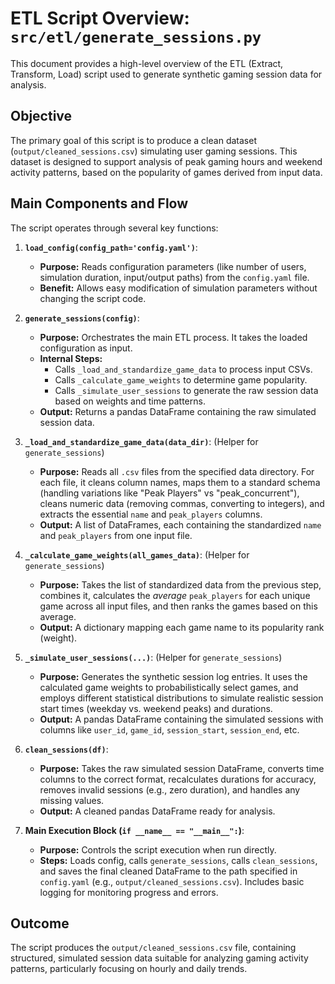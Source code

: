 # ETL Script Overview: `src/etl/generate_sessions.py`

This document provides a high-level overview of the ETL (Extract, Transform, Load) script used to generate synthetic gaming session data for analysis.

## Objective

The primary goal of this script is to produce a clean dataset (`output/cleaned_sessions.csv`) simulating user gaming sessions. This dataset is designed to support analysis of peak gaming hours and weekend activity patterns, based on the popularity of games derived from input data.

## Main Components and Flow

The script operates through several key functions:

1.  **`load_config(config_path='config.yaml')`**:
    *   **Purpose:** Reads configuration parameters (like number of users, simulation duration, input/output paths) from the `config.yaml` file.
    *   **Benefit:** Allows easy modification of simulation parameters without changing the script code.

2.  **`generate_sessions(config)`**:
    *   **Purpose:** Orchestrates the main ETL process. It takes the loaded configuration as input.
    *   **Internal Steps:**
        *   Calls `_load_and_standardize_game_data` to process input CSVs.
        *   Calls `_calculate_game_weights` to determine game popularity.
        *   Calls `_simulate_user_sessions` to generate the raw session data based on weights and time patterns.
    *   **Output:** Returns a pandas DataFrame containing the raw simulated session data.

3.  **`_load_and_standardize_game_data(data_dir)`**: (Helper for `generate_sessions`)
    *   **Purpose:** Reads all `.csv` files from the specified data directory. For each file, it cleans column names, maps them to a standard schema (handling variations like "Peak Players" vs "peak_concurrent"), cleans numeric data (removing commas, converting to integers), and extracts the essential `name` and `peak_players` columns.
    *   **Output:** A list of DataFrames, each containing the standardized `name` and `peak_players` from one input file.

4.  **`_calculate_game_weights(all_games_data)`**: (Helper for `generate_sessions`)
    *   **Purpose:** Takes the list of standardized data from the previous step, combines it, calculates the *average* `peak_players` for each unique game across all input files, and then ranks the games based on this average.
    *   **Output:** A dictionary mapping each game name to its popularity rank (weight).

5.  **`_simulate_user_sessions(...)`**: (Helper for `generate_sessions`)
    *   **Purpose:** Generates the synthetic session log entries. It uses the calculated game weights to probabilistically select games, and employs different statistical distributions to simulate realistic session start times (weekday vs. weekend peaks) and durations.
    *   **Output:** A pandas DataFrame containing the simulated sessions with columns like `user_id`, `game_id`, `session_start`, `session_end`, etc.

6.  **`clean_sessions(df)`**:
    *   **Purpose:** Takes the raw simulated session DataFrame, converts time columns to the correct format, recalculates durations for accuracy, removes invalid sessions (e.g., zero duration), and handles any missing values.
    *   **Output:** A cleaned pandas DataFrame ready for analysis.

7.  **Main Execution Block (`if __name__ == "__main__":`)**:
    *   **Purpose:** Controls the script execution when run directly.
    *   **Steps:** Loads config, calls `generate_sessions`, calls `clean_sessions`, and saves the final cleaned DataFrame to the path specified in `config.yaml` (e.g., `output/cleaned_sessions.csv`). Includes basic logging for monitoring progress and errors.

## Outcome

The script produces the `output/cleaned_sessions.csv` file, containing structured, simulated session data suitable for analyzing gaming activity patterns, particularly focusing on hourly and daily trends.
